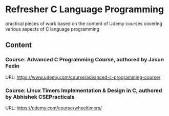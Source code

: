 # Refresher C Language Programming
practical pieces of work based on the content  of Udemy courses covering various aspects of C language programming

## Content ##
### Course: Advanced C Programming Course, authored by Jason Fedin 
URL: https://www.udemy.com/course/advanced-c-programming-course/
### Course: Linux Timers Implementation & Design in C, authored by Abhishek CSEPracticals
URL: https://udemy.com/course/wheeltimers/

